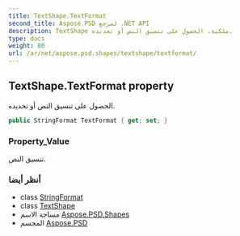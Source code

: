 ```yaml
---
title: TextShape.TextFormat
second_title: Aspose.PSD لمرجع .NET API
description: TextShape ملكية. الحصول على تنسيق النص أو تحديده.
type: docs
weight: 80
url: /ar/net/aspose.psd.shapes/textshape/textformat/
---
```

## TextShape.TextFormat property

الحصول على تنسيق النص أو تحديده.

```csharp
public StringFormat TextFormat { get; set; }
```

### Property_Value

تنسيق النص.

### أنظر أيضا

* class [StringFormat](../../../aspose.psd/stringformat/)
* class [TextShape](../)
* مساحة الاسم [Aspose.PSD.Shapes](../../textshape/)
* المجسم [Aspose.PSD](../../../)



